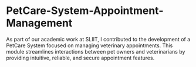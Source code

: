 # PetCare-System-Appointment-Management
As part of our academic work at SLIIT, I contributed to the development of a PetCare System focused on managing veterinary appointments. This module streamlines interactions between pet owners and veterinarians by providing intuitive, reliable, and secure appointment features.
